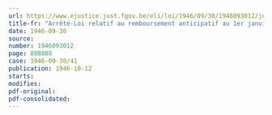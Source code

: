 ```yaml
---
url: https://www.ejustice.just.fgov.be/eli/loi/1946/09/30/1946093012/justel
title-fr: "Arrêté-Loi relatif au remboursement anticipatif au 1er janvier 1947 du solde de l'Emprunt extérieur 5 1/2 % 1934 de 600 millions de francs français"
date: 1946-09-30
source:
number: 1946093012
page: 888888
case: 1946-09-30/41
publication: 1946-10-12
starts:
modifies:
pdf-original:
pdf-consolidated:
---
```


